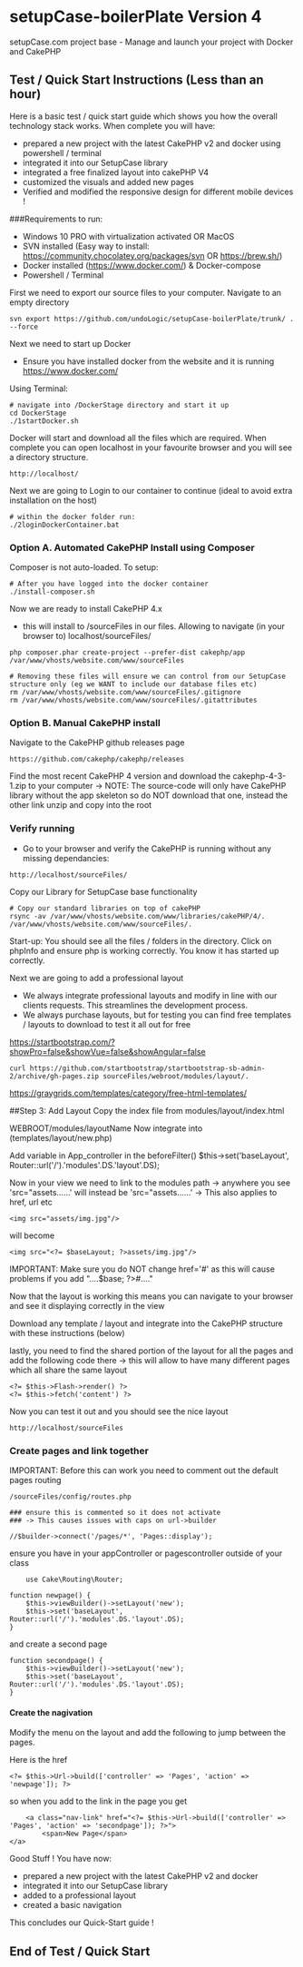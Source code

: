 # setupCase-boilerPlate Version 4
setupCase.com project base - Manage and launch your project with Docker and CakePHP

## Test / Quick Start Instructions (Less than an hour)

Here is a basic test / quick start guide which shows you how the overall technology stack works.
When complete you will have:
- prepared a new project with the latest CakePHP v2 and docker using powershell / terminal
- integrated it into our SetupCase library
- integrated a free finalized layout into cakePHP V4
- customized the visuals and added new pages
- Verified and modified the responsive design for different mobile devices !

###Requirements to run:
- Windows 10 PRO with virtualization activated OR MacOS
- SVN installed (Easy way to install: https://community.chocolatey.org/packages/svn OR https://brew.sh/)
- Docker installed (https://www.docker.com/) & Docker-compose
- Powershell / Terminal

First we need to export our source files to your computer. Navigate to an empty directory
```shell
svn export https://github.com/undoLogic/setupCase-boilerPlate/trunk/ . --force
```

Next we need to start up Docker

- Ensure you have installed docker from the website and it is running https://www.docker.com/

Using Terminal:
```shell
# navigate into /DockerStage directory and start it up
cd DockerStage
./1startDocker.sh
```

Docker will start and download all the files which are required. When complete you can open localhost in your favourite browser and you will see a directory structure.

```shell
http://localhost/
```

Next we are going to Login to our container to continue (ideal to avoid extra installation on the host)
```shell
# within the docker folder run:
./2loginDockerContainer.bat
```

### Option A. Automated CakePHP Install using Composer
Composer is not auto-loaded. To setup:
```shell
# After you have logged into the docker container
./install-composer.sh
```

Now we are ready to install CakePHP 4.x
- this will install to /sourceFiles in our files. Allowing to navigate (in your browser to) localhost/sourceFiles/
```shell
php composer.phar create-project --prefer-dist cakephp/app /var/www/vhosts/website.com/www/sourceFiles

# Removing these files will ensure we can control from our SetupCase structure only (eg we WANT to include our database files etc)
rm /var/www/vhosts/website.com/www/sourceFiles/.gitignore
rm /var/www/vhosts/website.com/www/sourceFiles/.gitattributes
```

### Option B. Manual CakePHP install

Navigate to the CakePHP github releases page
```shell
https://github.com/cakephp/cakephp/releases
```
Find the most recent CakePHP 4 version and download the cakephp-4-3-1.zip to your computer
-> NOTE: The source-code will only have CakePHP library without the app skeleton so do NOT download that one, instead the other link
unzip and copy into the root

### Verify running
- Go to your browser and verify the CakePHP is running without any missing dependancies:
```shell
http://localhost/sourceFiles/
```

Copy our Library for SetupCase base functionality
```shell
# Copy our standard libraries on top of cakePHP
rsync -av /var/www/vhosts/website.com/www/libraries/cakePHP/4/. /var/www/vhosts/website.com/www/sourceFiles/.
```

Start-up: You should see all the files / folders in the directory. Click on phpInfo and ensure php is working correctly. You know it has started up correctly.

Next we are going to add a professional layout
- We always integrate professional layouts and modify in line with our clients requests. This streamlines the development process.
- We always purchase layouts, but for testing you can find free templates / layouts to download to test it all out for free

https://startbootstrap.com/?showPro=false&showVue=false&showAngular=false

```shell
curl https://github.com/startbootstrap/startbootstrap-sb-admin-2/archive/gh-pages.zip sourceFiles/webroot/modules/layout/.
```

https://graygrids.com/templates/category/free-html-templates/

##Step 3: Add Layout
Copy the index file from modules/layout/index.html

WEBROOT/modules/layoutName Now integrate into (templates/layout/new.php)

Add variable in App_controller in the beforeFilter()
$this->set('baseLayout', Router::url('/').'modules'.DS.'layout'.DS);

Now in your view we need to link to the modules path -> anywhere you see 'src="assets......' will instead be 'src="assets......' -> This also applies to href, url etc

```shell
<img src="assets/img.jpg"/>
```
will become
```shell
<img src="<?= $baseLayout; ?>assets/img.jpg"/>
```

IMPORTANT: Make sure you do NOT change href='#' as this will cause problems if you add "....$base; ?>#...."

Now that the layout is working this means you can navigate to your browser and see it displaying correctly in the view

Download any template / layout and integrate into the CakePHP structure with these instructions (below)


lastly, you need to find the shared portion of the layout for all the pages and add the following code there
-> this will allow to have many different pages which all share the same layout

```shell
<?= $this->Flash->render() ?>
<?= $this->fetch('content') ?>
```

Now you can test it out and you should see the nice layout

```shell
http://localhost/sourceFiles
```

### Create pages and link together

IMPORTANT: Before this can work you need to comment out the default pages routing
```
/sourceFiles/config/routes.php

### ensure this is commented so it does not activate
### -> This causes issues with caps on url->builder

//$builder->connect('/pages/*', 'Pages::display');
```

ensure you have in your appController or pagescontroller outside of your class
```shell
    use Cake\Routing\Router;
```

```shell
function newpage() {
    $this->viewBuilder()->setLayout('new');
    $this->set('baseLayout', Router::url('/').'modules'.DS.'layout'.DS);
}
```

and create a second page

```shell
function secondpage() {
    $this->viewBuilder()->setLayout('new');
    $this->set('baseLayout', Router::url('/').'modules'.DS.'layout'.DS);
}
```

#### Create the nagivation

Modify the menu on the layout and add the following to jump between the pages.

Here is the href
```shell
<?= $this->Url->build(['controller' => 'Pages', 'action' => 'newpage']); ?>
```

so when you add to the link in the page you get

```shell
    <a class="nav-link" href="<?= $this->Url->build(['controller' => 'Pages', 'action' => 'secondpage']); ?>">
        <span>New Page</span>
</a>
```

Good Stuff ! You have now:
- prepared a new project with the latest CakePHP v2 and docker
- integrated it into our SetupCase library
- added to a professional layout
- created a basic navigation

This concludes our Quick-Start guide !

## End of Test / Quick Start